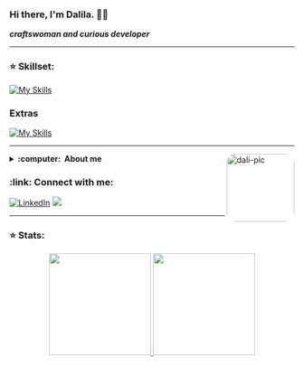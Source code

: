 ### Hi there, I'm Dalila. 🖖🏻

***craftswoman and curious developer***

<hr/>

### :star: Skillset:
[![My Skills](https://skillicons.dev/icons?i=html,css,javascript,bootstrap,vue,java,angular,php,mysql,bitbucket)](https://skillicons.dev)


### Extras
[![My Skills](https://skillicons.dev/icons?i=git,github,ps,figma)](https://skillicons.dev)

<hr/>

<img align="right" alt="dali-pic" height="120" style="border-radius:1rem;" src="https://media0.giphy.com/media/weHk0Zk6xlG8Fecupl/giphy.gif?cid=790b761171f7315447a1bd04084870600bed0fedc4ccb65a&rid=giphy.gif&ct=g">

<details close="true">
  <summary><b>:computer: &nbsp;About me</b></summary>
  
  - 🔭 I’m currently working on  ***Portfolio***
  - 🌱 I’m currently learning ***Java/Javascript***
  - 🤔 I’m looking for help with ***desing***
  - 💬 Ask me about ***Anything***
  - 📫 How to reach me: dalimistura@gmail.com
  - 😄 Pronouns: she/her
  - ⚡ Fun fact: ***we are stardust***
 </details>
 
  


<h3 align="left"> :link: Connect with me:</h3>

<p align = "left">
<a href="https://www.linkedin.com/in/dalilamf/" target="_blank"><img src="https://img.shields.io/badge/LinkedIn-0077B5?style=for-the-badge&logo=linkedin&logoColor=white" alt="LinkedIn"></a>
<a href="mailto:dalimistura@gmail.com"><img src="https://img.shields.io/badge/Gmail-D14836?style=for-the-badge&logo=gmail&logoColor=white"/></a>


  </p>
<hr/>

### :star: Stats:

<div align="center">
  <a href="https://github.com/dalmimio">
  <img height="180em" src="https://github-readme-stat-dalmimio.vercel.app/api?username=dalmimio&show_icons=true&theme=dark&include_all_commits=true&count_private=true"/>
  <img height="180em" src="https://github-readme-stat-dalmimio.vercel.app/api/top-langs/?username=dalmimio&layout=compact&langs_count=7&theme=dark"/>
</div>
